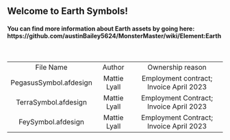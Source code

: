 <h2>Welcome to Earth Symbols!</td>
<br/>
<h4>You can find more information about Earth assets by going here: https://github.com/austinBailey5624/MonsterMaster/wiki/Element:Earth </h4>

<br/>
<div align="center">
<table>
<tr>
    <td align="center">File Name</td>
    <td align="center">Author</td>
    <td align="center">Ownership reason</td>
</tr>
<tr>
    <td align="center">PegasusSymbol.afdesign</td>
    <td align="center">Mattie Lyall</td>
    <td align="center">Employment contract; Invoice April 2023</td>
</tr>
<tr>
    <td align="center">TerraSymbol.afdesign</td>
	<td align="center">Mattie Lyall</td>
	<td align="center">Employment Contract; Invoice April 2023</td>
</tr>
<tr>
    <td align="center">FeySymbol.afdesign</td>
	<td align="center">Mattie Lyall</td>
	<td align="center">Employment Contract; Invoice April 2023</td>
</tr>
</table>
</div>